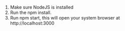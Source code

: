 1. Make sure NodeJS is installed
2. Run the npm install.
3. Run npm start, this will open your system browser at http://localhost:3000

